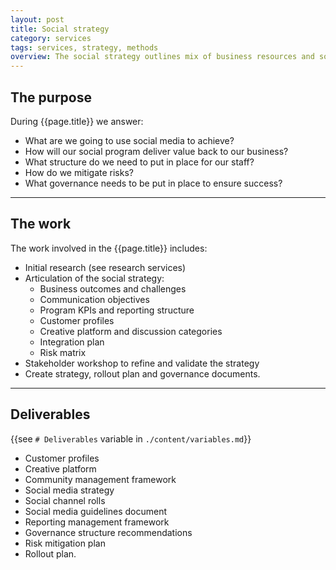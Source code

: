 ```yaml
---
layout: post
title: Social strategy
category: services
tags: services, strategy, methods
overview: The social strategy outlines mix of business resources and social channels and tools used to garner new insights, build relationships and connect your business more closely with your customers via social media. The social strategy also takes into consideration how your business' personality needs to be delivered and the governance processes that need to be put in place for a successful social media program.
---
```


## The purpose

During {{page.title}} we answer:

* What are we going to use social media to achieve?
* How will our social program deliver value back to our business?
* What structure do we need to put in place for our staff?
* How do we mitigate risks?
* What governance needs to be put in place to ensure success?

***

## The work

The work involved in the {{page.title}} includes:

* Initial research (see research services)
* Articulation of the social strategy:
	- Business outcomes and challenges
	- Communication objectives
	- Program KPIs and reporting structure
	- Customer profiles
	- Creative platform and discussion categories
	- Integration plan
	- Risk matrix
* Stakeholder workshop to refine and validate the strategy
* Create strategy, rollout plan and governance documents.

***

## Deliverables

{{see `# Deliverables` variable in `./content/variables.md`}}

* Customer profiles
* Creative platform
* Community management framework
* Social media strategy
* Social channel rolls
* Social media guidelines document
* Reporting management framework
* Governance structure recommendations
* Risk mitigation plan
* Rollout plan.